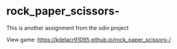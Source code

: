 # rock_paper_scissors-


This is another assignment from the odin project 


 View game: 
 https://kdelacr91095.github.io/rock_paper_scissors-/